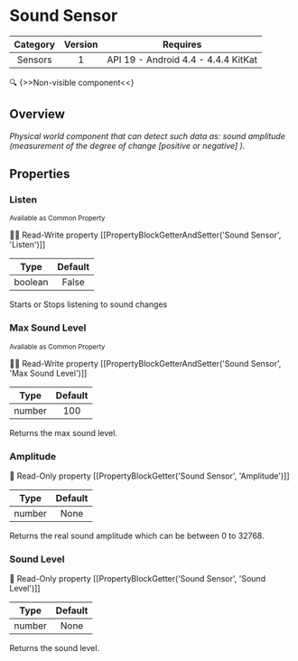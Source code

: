 # Sound Sensor

| Category | Version | Requires |
|:--------:|:-------:|:--------:|
|Sensors|1|API 19 - Android 4.4 - 4.4.4 KitKat|

:mag: {>>Non-visible component<<}

## Overview

_Physical world component that can detect such data as: sound amplitude (measurement of the degree of change [positive or negative] )._

## Properties

### Listen

<small>Available as Common Property</small>

:eyes::pencil: Read-Write property
[[PropertyBlockGetterAndSetter('Sound Sensor', 'Listen')]]

| Type | Default |
|:----:|:-------:|
|boolean|False|

Starts or Stops listening to sound changes

### Max Sound Level

<small>Available as Common Property</small>

:eyes::pencil: Read-Write property
[[PropertyBlockGetterAndSetter('Sound Sensor', 'Max Sound Level')]]

| Type | Default |
|:----:|:-------:|
|number|100|

Returns the max sound level.

### Amplitude



:eyes: Read-Only property
[[PropertyBlockGetter('Sound Sensor', 'Amplitude')]]

| Type | Default |
|:----:|:-------:|
|number|None|

Returns the real sound amplitude which can be between 0 to 32768.

### Sound Level



:eyes: Read-Only property
[[PropertyBlockGetter('Sound Sensor', 'Sound Level')]]

| Type | Default |
|:----:|:-------:|
|number|None|

Returns the sound level.
